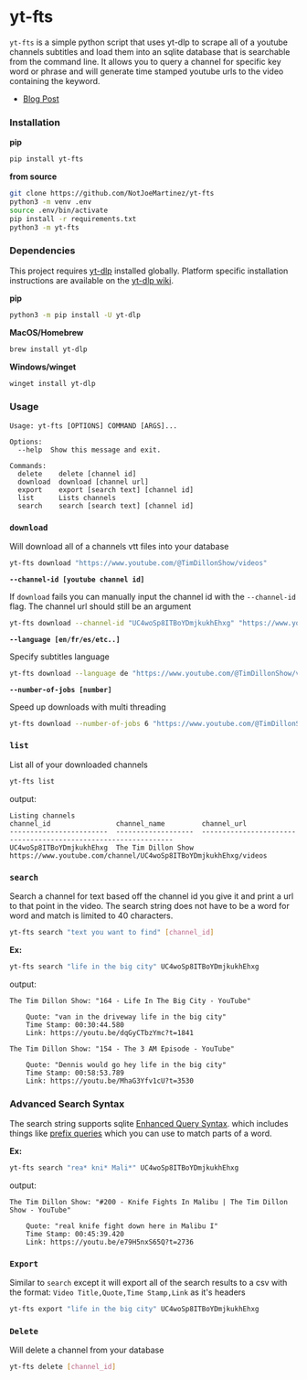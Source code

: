 
# yt-fts 
`yt-fts` is a simple python script that uses yt-dlp to scrape all of a youtube channels subtitles
and load them into an sqlite database that is searchable from the command line. It allows you to
query a channel for specific key word or phrase and will generate time stamped youtube urls to
the video containing the keyword. 

- [Blog Post](https://notjoemartinez.com/blog/youtube_full_text_search/)

### Installation 

**pip**
```bash
pip install yt-fts
```

**from source**
```bash
git clone https://github.com/NotJoeMartinez/yt-fts
python3 -m venv .env
source .env/bin/activate
pip install -r requirements.txt
python3 -m yt-fts
```

### Dependencies 
This project requires [yt-dlp](https://github.com/yt-dlp/yt-dlp) installed globally. Platform specific installation instructions are available on the [yt-dlp wiki](https://github.com/yt-dlp/yt-dlp/wiki/Installation). 

**pip**
```bash
python3 -m pip install -U yt-dlp
```
**MacOS/Homebrew**
```bash
brew install yt-dlp
```
**Windows/winget**
```bash
winget install yt-dlp
```

### Usage 
```
Usage: yt-fts [OPTIONS] COMMAND [ARGS]...

Options:
  --help  Show this message and exit.

Commands:
  delete    delete [channel id]
  download  download [channel url]
  export    export [search text] [channel id]
  list      Lists channels
  search    search [search text] [channel id]
```

### `download`
Will download all of a channels vtt files into your database 
```bash
yt-fts download "https://www.youtube.com/@TimDillonShow/videos"
```

**`--channel-id [youtube channel id]`**

If `download` fails you can manually input the channel id with the `--channel-id` flag.
The channel url should still be an argument 
```bash
yt-fts download --channel-id "UC4woSp8ITBoYDmjkukhEhxg" "https://www.youtube.com/@TimDillonShow/videos" 
```

**`--language [en/fr/es/etc..]`**

Specify subtitles language 
```bash
yt-fts download --language de "https://www.youtube.com/@TimDillonShow/videos" 
```

**`--number-of-jobs [number]`**

Speed up downloads with multi threading 
```bash
yt-fts download --number-of-jobs 6 "https://www.youtube.com/@TimDillonShow/videos"
```

### `list`
List all of your downloaded channels 
```bash
yt-fts list
```

output:
```
Listing channels
channel_id                channel_name         channel_url
------------------------  -------------------  ---------------------------------------------------------------
UC4woSp8ITBoYDmjkukhEhxg  The Tim Dillon Show  https://www.youtube.com/channel/UC4woSp8ITBoYDmjkukhEhxg/videos
```

### `search`
Search a channel for text based off the channel id you give it and 
print a url to that point in the video. The search string does not 
have to be a word for word and match is limited to 40 characters. 

```bash
yt-fts search "text you want to find" [channel_id]
```
**Ex:**
```bash
yt-fts search "life in the big city" UC4woSp8ITBoYDmjkukhEhxg 
```
output:
```
The Tim Dillon Show: "164 - Life In The Big City - YouTube"

    Quote: "van in the driveway life in the big city"
    Time Stamp: 00:30:44.580
    Link: https://youtu.be/dqGyCTbzYmc?t=1841

The Tim Dillon Show: "154 - The 3 AM Episode - YouTube"

    Quote: "Dennis would go hey life in the big city"
    Time Stamp: 00:58:53.789
    Link: https://youtu.be/MhaG3Yfv1cU?t=3530
```

### Advanced Search Syntax

The search string supports sqlite [Enhanced Query Syntax](https://www.sqlite.org/fts3.html#full_text_index_queries).
which includes things like [prefix queries](https://www.sqlite.org/fts3.html#termprefix) which you can use to match parts of a word.  

**Ex:**

```bash
yt-fts search "rea* kni* Mali*" UC4woSp8ITBoYDmjkukhEhxg 
```
output:
```
The Tim Dillon Show: "#200 - Knife Fights In Malibu | The Tim Dillon Show - YouTube"

    Quote: "real knife fight down here in Malibu I"
    Time Stamp: 00:45:39.420
    Link: https://youtu.be/e79H5nxS65Q?t=2736
```

### `Export`
Similar to `search` except it will export all of the search results to a csv 
with the format: `Video Title,Quote,Time Stamp,Link` as it's headers
```bash
yt-fts export "life in the big city" UC4woSp8ITBoYDmjkukhEhxg 
```

### `Delete` 
Will delete a channel from your database 
```bash
yt-fts delete [channel_id]
```
